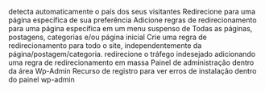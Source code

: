 
detecta automaticamente o país dos seus visitantes
Redirecione para uma página específica de sua preferência
Adicione regras de redirecionamento para uma página específica em um menu suspenso de Todas as páginas, postagens, categorias e/ou página inicial
Crie uma regra de redirecionamento para todo o site, independentemente da página/postagem/categoria.
redirecione o tráfego indesejado adicionando uma regra de redirecionamento em massa
Painel de administração dentro da área Wp-Admin
Recurso de registro para ver erros de instalação dentro do painel wp-admin
